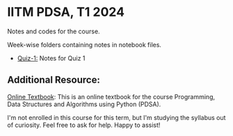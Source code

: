 # IITM PDSA, T1 2024

Notes and codes for the course.

Week-wise folders containing notes in notebook files.

- [Quiz-1:](./Quiz-1/) Notes for Quiz 1

## Additional Resource:
[Online Textbook](https://pdsaiitm.github.io/): This is an online textbook for the course Programming, Data Structures and Algorithms using Python (PDSA).

I'm not enrolled in this course for this term, but I'm studying the syllabus out of curiosity. Feel free to ask for help. Happy to assist!
